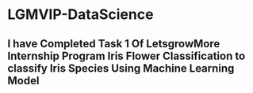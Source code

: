 # LGMVIP-DataScience
## I have Completed Task 1 Of LetsgrowMore Internship Program Iris Flower Classification to classify Iris Species Using Machine Learning Model
